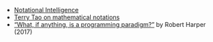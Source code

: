 - [Notational Intelligence](https://thesephist.com/posts/notation/)
- [Terry Tao on mathematical notations](https://mathoverflow.net/a/366118)
- [“What, if anything, is a programming paradigm?”](https://www.cambridgeblog.org/2017/05/what-if-anything-is-a-programming-paradigm/) by Robert Harper (2017)
